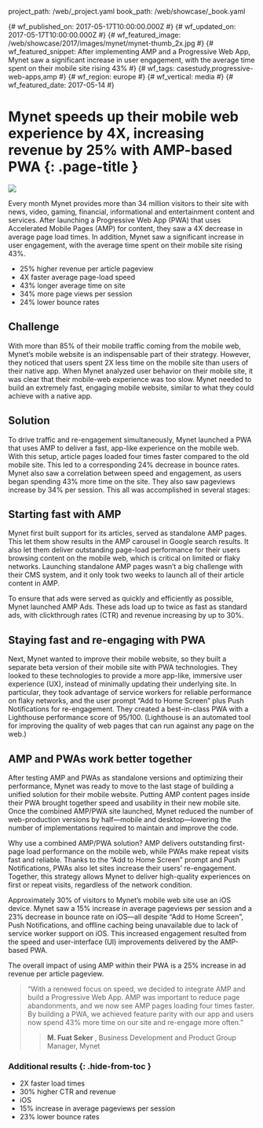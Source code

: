 project_path: /web/_project.yaml
book_path: /web/showcase/_book.yaml

{# wf_published_on: 2017-05-17T10:00:00.000Z #}
{# wf_updated_on: 2017-05-17T10:00:00.000Z #}
{# wf_featured_image: /web/showcase/2017/images/mynet/mynet-thumb_2x.jpg #}
{# wf_featured_snippet: After implementing AMP and a Progressive Web App, Mynet saw a significant increase in user engagement, with the average time spent on their mobile site rising 43% #}
{# wf_tags: casestudy,progressive-web-apps,amp #}
{# wf_region: europe #}
{# wf_vertical: media #}
{# wf_featured_date: 2017-05-14 #}

# Mynet speeds up their mobile web experience by 4X, increasing revenue by 25% with AMP-based PWA {: .page-title }

<img src="/web/showcase/2017/images/mynet/mynet-detail_2x.jpg" class="attempt-right">

Every month Mynet provides more than 34 million visitors to their site with
news, video, gaming, financial, informational and entertainment content and
services. After launching a Progressive Web App (PWA) that uses Accelerated
Mobile Pages (AMP) for content, they saw a 4X decrease in average page load
times. In addition, Mynet saw a significant increase in user engagement, with
the average time spent on their mobile site rising 43%.

* 25% higher revenue per article pageview
* 4X faster average page-load speed
* 43% longer average time on site
* 34% more page views per session
* 24% lower bounce rates

<div class="clearfix"></div>
 
## Challenge

With more than 85% of their mobile traffic coming from the mobile web, Mynet’s
mobile website is an indispensable part of their strategy. However, they noticed
that users spent 2X less time on the mobile site than users of their native app.
When Mynet analyzed user behavior on their mobile site, it was clear that their
mobile-web experience was too slow. Mynet needed to build an extremely fast,
engaging mobile website, similar to what they could achieve with a native app.
 
## Solution

To drive traffic and re-engagement simultaneously, Mynet launched a PWA that
uses AMP to deliver a fast, app-like experience on the mobile web. With this
setup, article pages loaded four times faster compared to the old mobile site.
This led to a corresponding 24% decrease in bounce rates. Mynet also saw a
correlation between speed and engagement, as users began spending 43% more time
on the site. They also saw pageviews increase by 34% per session. This all was
accomplished in several stages:
 
## Starting fast with AMP

Mynet first built support for its articles, served as standalone AMP pages. This
let them show results in the AMP carousel in Google search results. It also let
them deliver outstanding page-load performance for their users browsing content
on the mobile web, which is critical on limited or flaky networks. Launching
standalone AMP pages wasn’t a big challenge with their CMS system, and it only
took two weeks to launch all of their article content in AMP.
 
To ensure that ads were served as quickly and efficiently as possible, Mynet
launched AMP Ads. These ads load up to twice as fast as standard ads, with
clickthrough rates (CTR) and revenue increasing by up to 30%.
 
## Staying fast and re-engaging with PWA

Next, Mynet wanted to improve their mobile website, so they built a separate
beta version of their mobile site with PWA technologies. They looked to these
technologies to provide a more app-like, immersive user experience (UX), instead
of minimally updating their underlying site. In particular, they took advantage
of service workers for reliable performance on flaky networks, and the user
prompt “Add to Home Screen” plus Push Notifications for re-engagement. They
created a best-in-class PWA with a Lighthouse performance score of 95/100.
(Lighthouse is an automated tool for improving the quality of web pages that can
run against any page on the web.)
 
## AMP and PWAs work better together

After testing AMP and PWAs as standalone versions and optimizing their
performance, Mynet was ready to move to the last stage of building a unified
solution for their mobile website. Putting AMP content pages inside their PWA
brought together speed and usability in their new mobile site. Once the combined
AMP/PWA site launched, Mynet reduced the number of web-production versions by
half—mobile and desktop—lowering the number of implementations required to
maintain and improve the code.
 
Why use a combined AMP/PWA solution? AMP delivers outstanding first-page load
performance on the mobile web, while PWAs make repeat visits fast and reliable.
Thanks to the “Add to Home Screen” prompt and Push Notifications, PWAs also let
sites increase their users’ re-engagement. Together, this strategy allows Mynet
to deliver high-quality experiences on first or repeat visits, regardless of the
network condition.
 
Approximately 30% of visitors to Mynet’s mobile web site use an iOS device.
Mynet saw a 15% increase in average pageviews per session and a 23% decrease in
bounce rate on iOS—all despite “Add to Home Screen”, Push Notifications, and
offline caching being unavailable due to lack of service worker support on iOS.
This increased engagement resulted from the speed and user-interface (UI)
improvements delivered by the AMP-based PWA.
 
The overall impact of using AMP within their PWA is a 25% increase in ad revenue
per article pageview.
 
> “With a renewed focus on speed, we decided to integrate AMP and build a
> Progressive Web App. AMP was important to reduce page abandonments, and we
> now see AMP pages loading four times faster. By building a PWA, we achieved
> feature parity with our app and users now spend 43% more time on our site
> and re-engage more often.”
> > **M. Fuat Seker** , Business Development and Product Group Manager, Mynet
 
 
### Additional results {: .hide-from-toc }

* 2X faster load times
* 30% higher CTR and revenue
* iOS
* 15% increase in average pageviews per session
* 23% lower bounce rates
